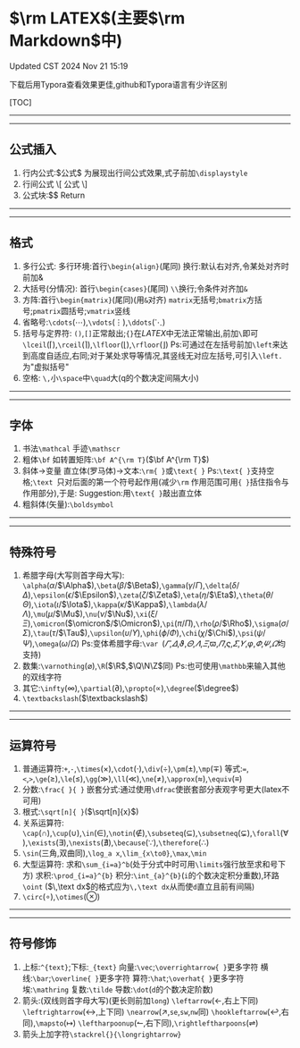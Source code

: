 #  $\rm LATEX$(主要$\rm Markdown$中)
Updated CST 2024 Nov 21 15:19

下载后用Typora查看效果更佳,github和Typora语言有少许区别

[TOC]

------

------

## 公式插入

1. 行内公式:\$公式\$
   为展现出行间公式效果,式子前加`\displaystyle`
2. 行间公式
   \\[
   公式
   \\\]
3. 公式块:$$ Return

------

------

## 格式

1. 多行公式:
   多行环境:首行`\begin{align}`(尾同)
   换行:默认右对齐,令某处对齐时前加&
2. 大括号(分情况):
   首行`\begin{cases}`(尾同)
   `\\`换行;令条件对齐加`&`
3. 方阵:首行`\begin{matrix}`(尾同)(用`&`对齐)
   `matrix`无括号;`bmatrix`方括号;`pmatrix`圆括号;`vmatrix`竖线
4. 省略号:`\cdots`($\cdots$),`\vdots`($\vdots$),`\ddots`($\ddots$)
5. 括号与定界符:
   `()`,`[]`正常敲出;`{}`在$LATEX$中无法正常输出,前加`\`即可
   `\lceil`($\lceil$),`\rceil`($\rceil$),`\lfloor`($\lfloor$),`\rfloor`($\rfloor$)
   Ps:可通过在左括号前加`\left`来达到高度自适应,右同;对于某处求导等情况,其竖线无对应左括号,可引入`\left.` 为"虚拟括号"
6. 空格:
   `\,`小`\space`中`\quad`大(q的个数决定间隔大小)

------

------

## 字体

1. 书法`\mathcal`
   手迹`\mathscr `
2. 粗体`\bf`
   如转置矩阵:`\bf A^{\rm T}`($\bf A^{\rm T}$)
3. 斜体→变量
   直立体(罗马体)→文本:`\rm{ }`或`\text{ }`
   Ps:`\text{ }`支持空格;`\text `只对后面的第一个符号起作用(减少`\rm` 作用范围可用`{ }`括住指令与作用部分),于是:
    Suggestion:用`\text{ }`敲出直立体
4. 粗斜体(矢量):`\boldsymbol`

------

------

## 特殊符号

1. 希腊字母(大写则首字母大写):
   `\alpha`($\alpha$/$\Alpha$),`\beta`($\beta$/$\Beta$),`\gamma`($\gamma$/$\Gamma$),`\delta`($\delta$/$\Delta$),`\epsilon`($\epsilon$/$\Epsilon$),`\zeta`($\zeta$/$\Zeta$),`\eta`($\eta$/$\Eta$),`\theta`($\theta$/$\Theta$),`\iota`($\iota$/$\Iota$),`\kappa`($\kappa$/$\Kappa$),`\lambda`($\lambda$/$\Lambda$),`\mu`($\mu$/$\Mu$),`\nu`($\nu$/$\Nu$),`\xi`($\xi$/$\Xi$),`\omicron`($\omicron$/$\Omicron$),`\pi`($\pi$/$\Pi$),`\rho`($\rho$/$\Rho$),`\sigma`($\sigma$/$\Sigma$),`\tau`($\tau$/$\Tau$),`\upsilon`($\upsilon$/$\Upsilon$),`\phi`($\phi$/$\Phi$),`\chi`($\chi$/$\Chi$),`\psi`($\psi$/$\Psi$),`\omega`($\omega$/$\Omega$)
   Ps:变体希腊字母:`\var `($\varGamma$,$\varDelta$,$\vartheta$,$\varTheta$,$\varLambda$,$\varXi$,$\varpi$,$\varPi$,$\varsigma$,$\varSigma$,$\varUpsilon$,$\varphi$,$\varPhi$,$\varPsi$,$\varOmega$均支持)
2. 数集:`\varnothing`($\varnothing$),`\R`($\R$,$\Q\N\Z$同)
   Ps:也可使用`\mathbb`来输入其他的双线字符
3. 其它:`\infty`($\infty$),`\partial`($\partial$),`\propto`($\propto$),`\degree`($\degree$)
4. `\textbackslash`($\textbackslash$)

------

------

## 运算符号

1. 普通运算符:`+`,`-`,`\times`($\times$),`\cdot`($\cdot$),`\div`($\div$),`\pm`($\pm$),`\mp`($\mp$)
   等式:`=`,`<`,`>`,`\ge`($\ge$),`\le`($\le$),`\gg`($\gg$),`\ll`($\ll$),`\ne`($\ne$),`\approx`($\approx$),`\equiv`($\equiv$)
2. 分数:`\frac{ }{ }`
   嵌套分式:通过使用`\dfrac`使嵌套部分表观字号更大(latex不可用)
3. 根式:`\sqrt[n]{ }`($\sqrt[n]{x}$)
4. 关系运算符:
   `\cap`($\cap$),`\cup`($\cup$),`\in`($\in$),`\notin`($\notin$),`\subseteq`($\subseteq$),`\subsetneq`($\subsetneq$),`\forall`($\forall$),`\exists`($\exists$),`\nexists`($\nexists$),`\because`($\because$),`\therefore`($\therefore$)
5. `\sin`(三角,双曲同),`\log_a x`,`\lim_{x\to0}`,`\max`,`\min`
6. 大型运算符:
   求和`\sum_{i=a}^b`(处于分式中时可用`\limits`强行放至求和号下方)
   求积:`\prod_{i=a}^{b}`
   积分:`\int_{a}^{b}`(`i`的个数决定积分重数),环路`\oint`
   ($\,\text dx$的格式应为`\,\text dx`从而使`d`直立且前有间隔)
7. `\circ`($\circ$),`\otimes`($\otimes$)

------

------

## 符号修饰

1. 上标:`^{text}`;下标:`_{text}`
   向量:`\vec`;`\overrightarrow{ }`更多字符
   横线:`\bar`;`\overline{ }`更多字符
   算符:`\hat`;`\overhat{ }`更多字符
    埃:`\mathring`
   复数:`\tilde`
   导数:`\dot`(`d`的个数决定阶数)
2. 箭头:(双线则首字母大写)(更长则前加`long`)
   `\leftarrow`($\leftarrow$,右上下同)
   `\leftrightarrow`($\leftrightarrow$,上下同)
   `\nearrow`($\nearrow$,`se`,`sw`,`nw`同)
   `\hookleftarrow`($\hookleftarrow$,右同),`\mapsto`($\mapsto$)
   `\leftharpoonup`($\leftharpoonup$,右下同),`\rightleftharpoons`($\rightleftharpoons$)
3. 箭头上加字符`\stackrel{}{\longrightarrow}`
